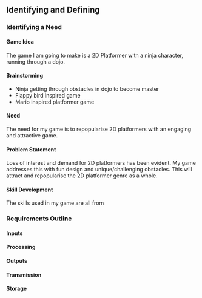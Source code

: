 ## **Identifying and Defining**

### **Identifying a Need**
#### Game Idea
The game I am going to make is a 2D Platformer with a ninja character, running through a dojo.

#### Brainstorming
* Ninja getting through obstacles in dojo to become master
* Flappy bird inspired game
* Mario inspired platformer game

#### Need
The need for my game is to repopularise 2D platformers with an engaging and attractive game.

#### Problem Statement
Loss of interest and demand for 2D platformers has been evident. My game addresses this with fun design and unique/challenging obstacles. This will attract and repopularise the 2D platformer genre as a whole.

#### Skill Development
The skills used in my game are all from 

### **Requirements Outline**
#### Inputs

#### Processing

#### Outputs

#### Transmission

#### Storage